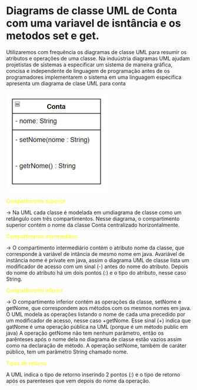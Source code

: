 # Diagrams de classe UML de Conta com uma variavel de isntância e os metodos set e get.

Utilizaremos com frequência os diagramas de classe UML para resumir os atributos e operações de uma classe. Na induústria diagramas UML ajudam projetistas de sistemas a especificar um sistema de maneira gráfica, concisa e independente de linguagem de programação antes de os programadores implementarem o sistema em uma linguagem específica  apresenta um diagrama de clase UML para conta 

![alt text](image.png)

<span style="color:yellow">Compartimento superior</span>

-> Na UML cada classe é modelada em umdiagrama de classe como um retângulo com três compartimentos. Nesse diagrama, o compartimento superior contém o nome da classe Conta centralizado horizontalmente. 

<span style="color:yellow">Compartimento intermediário</span>

-> O compartimento intermediário contém o atributo nome da classe, que corresponde à variável de intância de mesmo nome em java. Avariável de instância nome é private em java, assim o diagrama UML de classe lista um modificador de acesso com um sinal (-) antes do nome do atributo. Depois do nome do atributo há um dois pontos (:) e o tipo do atributo, nesse caso String.

<span style="color:yellow">Compartimento inferior</span>

-> O compartimento inferior contém as operações da classe, setNome e getNome, que correspondem aos métodos com os mesmos nomes em java. O UML modela as operações listando o nome de cada uma precedido por um modificador de acesso, nesse caso +getNome. Esse sinal (+) indica que gatNome é uma operação pública na UML (porque é um método public em java) A operação getNome não tem nenhum parâmetro, então os parênteses após o nome dela no diagrama de classe estão vazios assim como na declaração de método. A operação setNome, também de caráter público, tem um parâmetro String chamado nome.

<span style="color:yellow">Tipos de retorno </span>

A UML indica o tipo de retorno inserindo 2 pontos (:) e o tipo de retorno após os parenteses que vem depois do nome da operação.